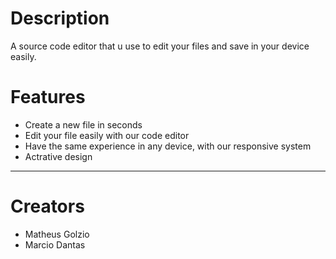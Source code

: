 # Description
A source code editor that u use to edit your files and save in your device easily.

# Features
- Create a new file in seconds
- Edit your file easily with our code editor
- Have the same experience in any device, with our responsive system
- Actrative design

<hr>

# Creators
- Matheus Golzio
- Marcio Dantas
